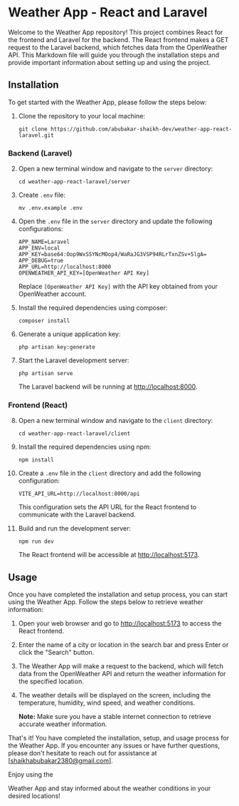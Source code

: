 # Weather App - React and Laravel

Welcome to the Weather App repository! This project combines React for the frontend and Laravel for the backend. The React frontend makes a GET request to the Laravel backend, which fetches data from the OpenWeather API. This Markdown file will guide you through the installation steps and provide important information about setting up and using the project.

## Installation

To get started with the Weather App, please follow the steps below:

1. Clone the repository to your local machine:
   ```
   git clone https://github.com/abubakar-shaikh-dev/weather-app-react-laravel.git
   ```

### Backend (Laravel)

2. Open a new terminal window and navigate to the `server` directory:
   ```
   cd weather-app-react-laravel/server
   ```

3. Create `.env` file:
   ```
   mv .env.example .env
   ```

4. Open the `.env` file in the `server` directory and update the following configurations:

   ```dotenv
   APP_NAME=Laravel
   APP_ENV=local
   APP_KEY=base64:Oop9WxSSYNcMOop4/WaRaJG3VSP94RLrTxnZSv+5lgA=
   APP_DEBUG=true
   APP_URL=http://localhost:8000
   OPENWEATHER_API_KEY=[OpenWeather API Key]
   ```

   Replace `[OpenWeather API Key]` with the API key obtained from your OpenWeather account.

5. Install the required dependencies using composer:
   ```
   composer install
   ```

6. Generate a unique application key:
   ```
   php artisan key:generate
   ```

7. Start the Laravel development server:
   ```
   php artisan serve
   ```

   The Laravel backend will be running at [http://localhost:8000](http://localhost:8000).

### Frontend (React)

8. Open a new terminal window and navigate to the `client` directory:
   ```
   cd weather-app-react-laravel/client
   ```

9. Install the required dependencies using npm:
    ```
    npm install
    ```

10. Create a `.env` file in the `client` directory and add the following configuration:
    ```dotenv
    VITE_API_URL=http://localhost:8000/api
    ```
    This configuration sets the API URL for the React frontend to communicate with the Laravel backend.

11. Build and run the development server:
    ```
    npm run dev
    ```

    The React frontend will be accessible at [http://localhost:5173](http://localhost:5173).

## Usage

Once you have completed the installation and setup process, you can start using the Weather App. Follow the steps below to retrieve weather information:

1. Open your web browser and go to [http://localhost:5173](http://localhost:5173) to access the React frontend.

2. Enter the name of a city or location in the search bar and press Enter or click the "Search" button.

3. The Weather App will make a request to the backend, which will fetch data from the OpenWeather API and return the weather information for the specified location.

4. The weather details will be displayed on the screen, including the temperature, humidity, wind speed, and weather conditions.

   **Note:** Make sure you have a stable internet connection to retrieve accurate weather information.

That's it! You have completed the installation, setup, and usage process for the Weather App. If you encounter any issues or have further questions, please don't hesitate to reach out for assistance at [shaikhabubakar2380@gmail.com].

Enjoy using the

 Weather App and stay informed about the weather conditions in your desired locations!
